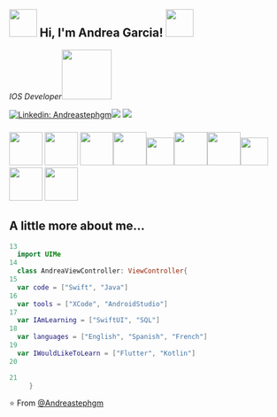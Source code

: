 
<h2>  <img  src="https://media.giphy.com/media/3o6Zt5eJWfaJEUKYbm/giphy.gif" width="50"> Hi, I'm Andrea Garcia! <img src="https://media.giphy.com/media/3o6Zt5eJWfaJEUKYbm/giphy.gif" width="50">
</h2>
<img align='right' 
<p><em>IOS Developer<img src="https://cdn-images-1.medium.com/fit/t/1600/480/1*vMuzAesLiPp2TerWlaTfYw.png" width="90"> 
</em></p>

[![Linkedin: Andreastephgm](https://img.shields.io/badge/-Andreastephgm-blue?style=flat-square&logo=Linkedin&logoColor=white&link=https://www.linkedin.com/in/thaianebraga/)](https://www.linkedin.com/in/andrea-stefanny-garcia-mejia-8b2074123/)[![](https://img.shields.io/badge/Gmail-andreagarciamejia46@gmail.com-red)](mailto:andreagarciamejia46@gmail.com)
[![](https://img.shields.io/badge/Outlook-andreagarcia0203@hotmail.com-blue)](mailto:andreagarcia0203@hotmail.com)

### <img src="https://media.giphy.com/media/lps4SraLFpmDuC4SvD/giphy.gif" width="60">  <img src="https://media.giphy.com/media/lps4SraLFpmDuC4SvD/giphy.gif" width="60"> <img src="https://media.giphy.com/media/lps4SraLFpmDuC4SvD/giphy.gif" width="60"><img src="https://media.giphy.com/media/lps4SraLFpmDuC4SvD/giphy.gif" width="60"><img src="https://media.giphy.com/media/lps4SraLFpmDuC4SvD/giphy.gif" width="50"><img src="https://media.giphy.com/media/lps4SraLFpmDuC4SvD/giphy.gif" width="60"><img src="https://media.giphy.com/media/lps4SraLFpmDuC4SvD/giphy.gif" width="60"><img src="https://media.giphy.com/media/lps4SraLFpmDuC4SvD/giphy.gif" width="50"><img src="https://media.giphy.com/media/lps4SraLFpmDuC4SvD/giphy.gif" width="60"> <img src="https://media.giphy.com/media/lps4SraLFpmDuC4SvD/giphy.gif" width="60">
<h2>A little more about me...</h2>

```swift
13
  import UIMe
14
  class AndreaViewController: ViewController{
15
  var code = ["Swift", "Java"]
16
  var tools = ["XCode", "AndroidStudio"]
17
  var IAmLearning = ["SwiftUI", "SQL"]
18
  var languages = ["English", "Spanish", "French"]
19
  var IWouldLikeToLearn = ["Flutter", "Kotlin"]                  
20

21
     }
 ```    
⭐️ From [@Andreastephgm](https://github.com/Andreastephgm)
